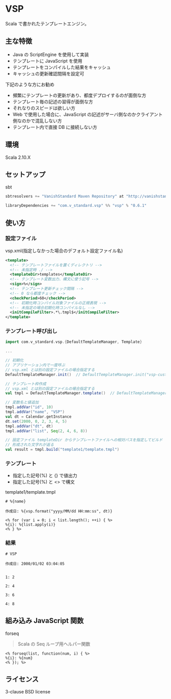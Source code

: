 # VSP

Scala で書かれたテンプレートエンジン。

## 主な特徴

* Java の ScriptEngine を使用して実装
* テンプレートに JavaScript を使用
* テンプレートをコンパイルした結果をキャッシュ
* キャッシュの更新確認間隔を設定可

下記のような方にお勧め
* 頻繁にテンプレートの更新があり、都度デプロイするのが面倒な方
* テンプレート毎の記述の習得が面倒な方
* それなりのスピードは欲しい方
* Web で使用した場合に、JavaScript の記述がサーバ側なのかクライアント側なのかで混乱しない方
* テンプレート内で直接 DB に接続しない方

## 環境

Scala 2.10.X

## セットアップ

sbt
```scala
sbtresolvers += "VanishStandard Maven Repository" at "http://vanishstandard.github.com/mvn-repo"

libraryDependencies += "com.v_standard.vsp" %% "vsp" % "0.6.1"
```

## 使い方

### 設定ファイル

vsp.xml(指定しなかった場合のデフォルト設定ファイル名)

```xml
<template>
  <!-- テンプレートファイルを置くディレクトリ -->
  <!-- 未指定時 ./ -->
  <templateDir>templates</templateDir>
  <!-- テンプレート変数出力、構文に使う記号 -->
  <sign>%</sign>
  <!-- テンプレート更新チェック間隔 -->
  <!-- 0 なら都度チェック -->
  <checkPeriod>60</checkPeriod>
  <!-- 初期化時コンパイル対象ファイルの正規表現 -->
  <!-- 未指定の場合初期化時コンパイルなし -->
  <initCompileFilter>.*\.tmpl$</initCompileFilter>
</template>
```

### テンプレート呼び出し

```scala
import com.v_standard.vsp.{DefaultTemplateManager, Template}

...

// 初期化
// アプリケーション内で一度呼ぶ
// vsp.xml とは別の設定ファイルの場合指定する
DefaultTemplateManager.init()  // DefaultTemplateManager.init("vsp-custom.xml")

// テンプレート枠作成
// vsp.xml とは別の設定ファイルの場合指定する
val tmpl = DefaultTemplateManager.template()  // DefaultTemplateManager.template("vsp-custom.xml)

// 変数名と値追加
tmpl.addVar("id", 10)
tmpl.addVar("name", "VSP")
val dt = Calendar.getInstance
dt.set(2000, 0, 2, 3, 4, 5)
tmpl.addVar("dt", dt)
tmpl.addVar("list", Seq(2, 4, 6, 8))

// 設定ファイル templateDir からテンプレートファイルへの相対パスを指定してビルド
// 形成された文字れが返る
val result = tmpl.build("template1/template.tmpl")
```

### テンプレート

* 指定した記号(%) と {} で値出力
* 指定した記号(%) と <> で構文

template1/template.tmpl

```text
# %{name}

作成日: %{vsp.format("yyyy/MM/dd HH:mm:ss", dt)}

<% for (var i = 0; i < list.length(); ++i) { %>
%{i}: %{list.apply(i)}
<% } %>
```


### 結果

```text
# VSP

作成日: 2000/01/02 03:04:05


1: 2

2: 4

3: 6

4: 8

```

## 組み込み JavaScript 関数
forseq
> Scala の Seq ループ用ヘルパー関数
```text
<% forseq(list, function(num, i) { %>
%{i}: %{num}
<% }); %>
```

## ライセンス

3-clause BSD license
